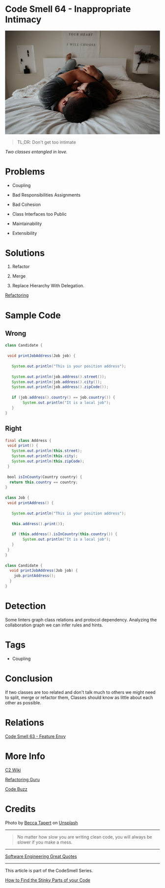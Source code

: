 # Code Smell 64 - Inappropriate Intimacy

![Code Smell 64 - Inappropriate Intimacy](Code%20Smell%2064%20-%20Inappropriate%20Intimacy.jpg)

> TL;DR: Don't get too intimate

*Two classes entangled in love.*

# Problems

- Coupling

- Bad Responsibilities Assignments
 
- Bad Cohesion

- Class Interfaces too Public

- Maintainability

- Extensibility

# Solutions

1. Refactor

2. Merge

3. Replace Hierarchy With Delegation.

[Refactoring](https://refactoring.com/catalog/replaceSuperclassWithDelegate.html)

# Sample Code

## Wrong

<!-- [Gist Url](https://gist.github.com/mcsee/5f9206a8a131b4dcaaa2fd64562c9eca) -->

```java
class Candidate {

 void printJobAddress(Job job) {

   System.out.println("This is your position address");

   System.out.println(job.address().street());
   System.out.println(job.address().city());
   System.out.println(job.address().zipCode());
   
   if (job.address().country() == job.country()) {
        System.out.println("It is a local job");
   } 
}
```

## Right

<!-- [Gist Url](https://gist.github.com/mcsee/f94d51d327592ca511b625bac37cb441) -->

```java
final class Address {
 void print() {
   System.out.println(this.street);
   System.out.println(this.city);
   System.out.println(this.zipCode);   
 } 
 
 bool isInCounty(Country country) {
  return this.country == country;
}

class Job {
 void printAddress() {

   System.out.println("This is your position address");

   this.address().print());
   
   if (this.address().isInCountry(this.country()) {
        System.out.println("It is a local job");
   } 
 } 
}

class Candidate {
  void printJobAddress(Job job) {
    job.printAddress();
  }
}
```

# Detection

Some linters graph class relations and protocol dependency. Analyzing the collaboration graph we can infer rules and hints.

# Tags

- Coupling

# Conclusion

If two classes are too related and don't talk much to others we might need to split, merge or refactor them,
Classes should know as little about each other as possible. 

# Relations

[Code Smell 63 - Feature Envy](https://github.com/mcsee/Software-Design-Articles/tree/main/Articles/Code%20Smells/Code%20Smell%2063%20-%20Feature%20Envy/readme.md)

# More Info

[C2 Wiki](https://wiki.c2.com/?InappropriateIntimacy)

[Refactoring Guru](https://refactoring.guru/es/smells/inappropriate-intimacy)

[Code Buzz](https://www.thecodebuzz.com/awesome-code-inappropriate-intimacy-code-smell-resolution/)
 
# Credits

Photo by [Becca Tapert](https://unsplash.com/@beccatapert) on [Unsplash](https://unsplash.com/s/photos/intimate)
  

* * *

> No matter how slow you are writing clean code, you will always be slower if you make a mess.
 
* * *
 
[Software Engineering Great Quotes](https://github.com/mcsee/Software-Design-Articles/tree/main/Articles/Quotes/Software%20Engineering%20Great%20Quotes/readme.md)

* * *

This article is part of the CodeSmell Series.

[How to Find the Stinky Parts of your Code](https://github.com/mcsee/Software-Design-Articles/tree/main/Articles/Code%20Smells/How%20to%20Find%20the%20Stinky%20parts%20of%20your%20Code/readme.md)